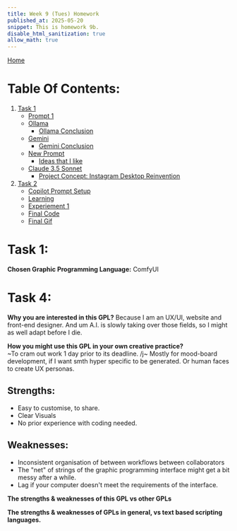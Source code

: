 ```yaml
---
title: Week 9 (Tues) Homework
published_at: 2025-05-20
snippet: This is homework 9b.
disable_html_sanitization: true
allow_math: true
---
```


[Home](https://cclanchublo6.deno.dev/)

# Table Of Contents:

1. [Task 1](#task-1)
   - [Prompt 1](#prompt-1)
   - [Ollama](#ollama)
     - [Ollama Conclusion](#ollama-conclusion)
   - [Gemini](#gemini)
     - [Gemini Conclusion](#gemini-conclusion)
   - [New Prompt](#claude-35-sonnet)
     - [Ideas that I like](#ideas-that-i-like)
   - [Claude 3.5 Sonnet](#new-prompt)
     - [Project Concept: Instagram Desktop Reinvention](#project-concept-instagram-desktop-reinvention)
2. [Task 2](#task-2)
   - [Copilot Prompt Setup](#copilot-prompt-setup)
   - [Learning](#learning)
   - [Experiement 1](#experiement-1)
   - [Final Code](#final-code)
   - [Final Gif](#final-gif)

# Task 1:

**Chosen Graphic Programming Language:** ComfyUI

# Task 4:

**Why you are interested in this GPL?**
Because I am an UX/UI, website and front-end designer. And um A.I. is slowly taking over those fields, so I might as well adapt before I die.

**How you might use this GPL in your own creative practice?**  
~To cram out work 1 day prior to its deadline. /j~ Mostly for mood-board development, if I want smth hyper specific to be generated. Or human faces to create UX personas.

## Strengths:

- Easy to customise, to share.
- Clear Visuals
- No prior experience with coding needed.

## Weaknesses:

- Inconsistent organisation of between workflows between collaborators
- The "net" of strings of the graphic programming interface might get a bit messy after a while.
- Lag if your computer doesn't meet the requirements of the interface.

**The strengths & weaknesses of this GPL vs other GPLs**

**The strengths & weaknesses of GPLs in general, vs text based scripting languages.**
